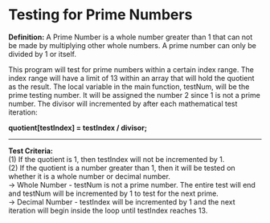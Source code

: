 <h1>Testing for Prime Numbers</h1>

<b>Definition:</b> A Prime Number is a whole number greater than 1 that can not be made
by multiplying other whole numbers. A prime number can only be divided by 1 or itself. 


This program will test for prime numbers within a certain index range.
The index range will have a limit of 13 within an array that will hold the quotient as the result.
The local variable in the main function, testNum, will be the prime testing number. It will be assigned the number 2 since 1 is not a prime number.
The divisor will incremented by after each mathematical test iteration:

<b>quotient[testIndex] = testIndex / divisor;</b>

<hr>

<b>Test Criteria:</b><br/>
(1) If the quotient is 1, then testIndex will not be incremented by 1.<br/>
(2) If the quotient is a number greater than 1, then it will be tested on whether it is a whole number or decimal number.<br/>
            -> Whole Number - testNum is not a prime number. The entire test will end and testNum will be incremented by 1
                              to test for the next prime.<br/>
            -> Decimal Number - testIndex will be incremented by 1 and the next iteration will begin inside the loop until
                                testIndex reaches 13.




